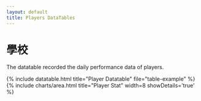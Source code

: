 ```yaml
---
layout: default
title: Players DataTables
---
```


<!-- Page Heading -->
<h1 class="h3 mb-2 text-gray-800">學校</h1>
<p class="mb-4">The datatable recorded the daily performance data of players.</p>

{% include datatable.html title="Player Datatable" file="table-example" %}
{% include charts/area.html title="Player Stat" width=8 showDetails='true' %}
